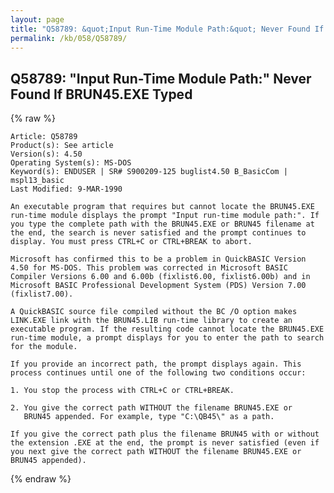 ```yaml
---
layout: page
title: "Q58789: &quot;Input Run-Time Module Path:&quot; Never Found If BRUN45.EXE Typed"
permalink: /kb/058/Q58789/
---
```


## Q58789: &quot;Input Run-Time Module Path:&quot; Never Found If BRUN45.EXE Typed

{% raw %}

	Article: Q58789
	Product(s): See article
	Version(s): 4.50
	Operating System(s): MS-DOS
	Keyword(s): ENDUSER | SR# S900209-125 buglist4.50 B_BasicCom | mspl13_basic
	Last Modified: 9-MAR-1990
	
	An executable program that requires but cannot locate the BRUN45.EXE
	run-time module displays the prompt "Input run-time module path:". If
	you type the complete path with the BRUN45.EXE or BRUN45 filename at
	the end, the search is never satisfied and the prompt continues to
	display. You must press CTRL+C or CTRL+BREAK to abort.
	
	Microsoft has confirmed this to be a problem in QuickBASIC Version
	4.50 for MS-DOS. This problem was corrected in Microsoft BASIC
	Compiler Versions 6.00 and 6.00b (fixlist6.00, fixlist6.00b) and in
	Microsoft BASIC Professional Development System (PDS) Version 7.00
	(fixlist7.00).
	
	A QuickBASIC source file compiled without the BC /O option makes
	LINK.EXE link with the BRUN45.LIB run-time library to create an
	executable program. If the resulting code cannot locate the BRUN45.EXE
	run-time module, a prompt displays for you to enter the path to search
	for the module.
	
	If you provide an incorrect path, the prompt displays again. This
	process continues until one of the following two conditions occur:
	
	1. You stop the process with CTRL+C or CTRL+BREAK.
	
	2. You give the correct path WITHOUT the filename BRUN45.EXE or
	   BRUN45 appended. For example, type "C:\QB45\" as a path.
	
	If you give the correct path plus the filename BRUN45 with or without
	the extension .EXE at the end, the prompt is never satisfied (even if
	you next give the correct path WITHOUT the filename BRUN45.EXE or
	BRUN45 appended).

{% endraw %}
